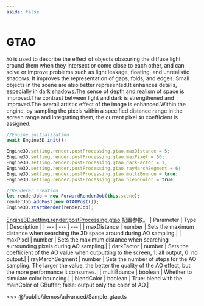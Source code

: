 ```yaml
---
aside: false
---
```

# GTAO
`AO` is used to describe the effect of objects obscuring the diffuse light around them when they intersect or come close to each other, and can solve or improve problems such as light leakage, floating, and unrealistic shadows. It improves the representation of gaps, folds, and edges.
Small objects in the scene are also better represented.It enhances details, especially in dark shadows.The sense of depth and realism of space is improved.The contrast between light and dark is strengthened and improved.The overall artistic effect of the image is enhanced.Within the engine, by sampling the pixels within a specified distance range in the screen range and integrating them, the current pixel `AO` coefficient is assigned.
```ts
//Engine initialization
await Engine3D.init();

Engine3D.setting.render.postProcessing.gtao.maxDistance = 5;
Engine3D.setting.render.postProcessing.gtao.maxPixel = 50;
Engine3D.setting.render.postProcessing.gtao.darkFactor = 1;
Engine3D.setting.render.postProcessing.gtao.rayMarchSegment = 6;
Engine3D.setting.render.postProcessing.gtao.multiBounce = true;
Engine3D.setting.render.postProcessing.gtao.blendColor = true;

//Renderer creation
let renderJob = new ForwardRenderJob(this.scene);
renderJob.addPost(new GTAOPost());
Engine3D.startRender(renderJob);
```

[Engine3D.setting.render.postProcessing.gtao](../../api/types/GTAOSetting.md) 配置参数。
| Parameter | Type | Description |
| --- | --- | --- |
| maxDistance | number | Sets the maximum distance when searching the 3D space around during AO sampling.|
| maxPixel | number | Sets the maximum distance when searching surrounding pixels during AO sampling.|
| darkFactor | number | Sets the coefficient of the AO value when outputting to the screen, 1: all output, 0: no output.|
| rayMarchSegment | number | Sets the number of steps for the AO sampling. The larger the value, the better the quality of the AO effect, but the more performance it consumes.|
| multiBounce | boolean | Whether to simulate color bouncing.|
| blendColor | boolean | True: blend with the mainColor of GBuffer; false: output only the color of AO.|

<Demo src="/demos/advanced/Sample_gtao.ts"></Demo>

<<< @/public/demos/advanced/Sample_gtao.ts